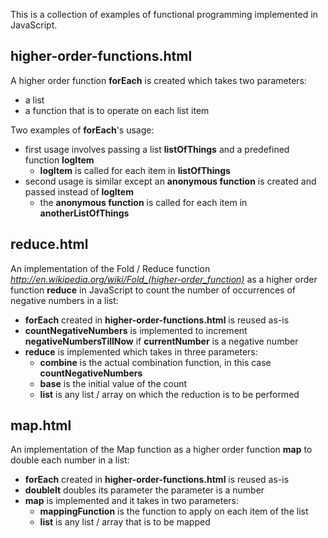 This is a collection of examples of functional programming implemented in JavaScript.

higher-order-functions.html
---

A higher order function **forEach** is created which takes two parameters:

* a list
* a function that is to operate on each list item

Two examples of **forEach**'s usage:

* first usage involves passing a list **listOfThings** and a predefined function **logItem**
    * **logItem** is called for each item in **listOfThings**
* second usage is similar except an **anonymous function** is created and passed instead of **logItem**
    * the **anonymous function** is called for each item in **anotherListOfThings**

reduce.html
---

An implementation of the Fold / Reduce function *http://en.wikipedia.org/wiki/Fold_(higher-order_function)* as a higher order
function **reduce** in JavaScript to count the number of occurrences of negative numbers in a list:

* **forEach** created in **higher-order-functions.html** is reused as-is
* **countNegativeNumbers** is implemented to increment **negativeNumbersTillNow** if **currentNumber** is a negative number
* **reduce** is implemented which takes in three parameters:
    * **combine** is the actual combination function, in this case **countNegativeNumbers**
    * **base** is the initial value of the count
    * **list** is any list / array on which the reduction is to be performed

map.html
---

An implementation of the Map function as a higher order function **map** to double each number in a list:

* **forEach** created in **higher-order-functions.html** is reused as-is
* **doubleIt** doubles its parameter the parameter is a number
* **map** is implemented and it takes in two parameters:
    * **mappingFunction** is the function to apply on each item of the list
    * **list** is any list / array that is to be mapped